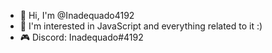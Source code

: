 - 👋 Hi, I'm @Inadequado4192
- 👀 I'm interested in JavaScript and everything related to it :)
- 🎮 Discord: Inadequado#4192

<!---
Inadequado4192 / Inadequado4192 is a "special" repository because its `README.md` (this file) appears in your GitHub profile.
You can click the View link to see your changes.
--->
